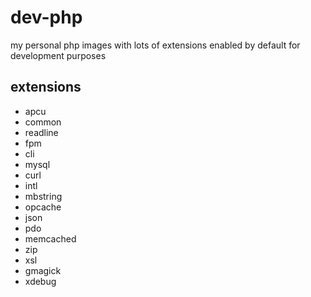 dev-php
=======

my personal php images with lots of extensions enabled by default for development purposes

extensions
----------

 - apcu
 - common
 - readline
 - fpm
 - cli
 - mysql
 - curl
 - intl
 - mbstring
 - opcache
 - json
 - pdo
 - memcached
 - zip
 - xsl
 - gmagick
 - xdebug

